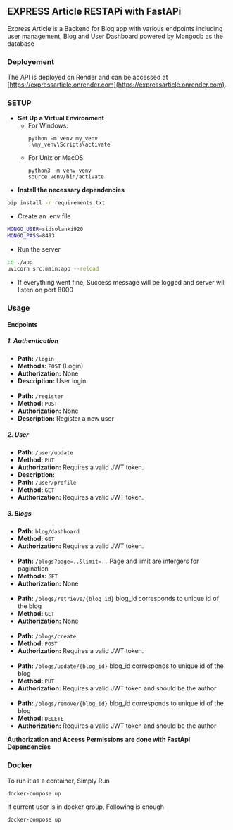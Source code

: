## EXPRESS Article RESTAPi with FastAPi

Express Article is a Backend for Blog app with various endpoints including user management, Blog and User Dashboard powered by Mongodb as the database
### Deployement 
The API is deployed on Render and can be accessed at [https://expressarticle.onrender.com](https://expressarticle.onrender.com).
### SETUP
- **Set Up a Virtual Environment**
   - For Windows:
     ```
     python -m venv my_venv
     .\my_venv\Scripts\activate
     ```
   - For Unix or MacOS:
     ```
     python3 -m venv venv
     source venv/bin/activate
     ```
- **Install the necessary dependencies**
```bash
pip install -r requirements.txt  
``` 
- Create an .env file  
```bash 
MONGO_USER=sidsolanki920
MONGO_PASS=8493
```
  
- Run the server  
```bash
cd ./app
uvicorn src:main:app --reload
```
- If everything went fine, Success message will be logged and server will listen on port 8000  


### Usage

#### Endpoints
##### 1. Authentication
- **Path:** `/login`
- **Methods:** `POST` (Login)
- **Authorization:** None    
- **Description:** User login     
&nbsp;
- **Path:** `/register`
- **Method:** `POST`
- **Authorization:** None
- **Description:** Register a new user  

##### 2. User

- **Path:** `/user/update`
- **Method:** `PUT`
- **Authorization:** Requires a valid JWT token.   
- **Description:**
&nbsp;  
- **Path:** `/user/profile`
- **Method:** `GET`
- **Authorization:** Requires a valid JWT token.   

##### 3. Blogs
- **Path:** `blog/dashboard`
- **Method:** `GET`
- **Authorization:** Requires a valid JWT token.  
&nbsp;  
- **Path:** `/blogs?page=..&limit=..`            Page and limit are intergers for pagination
- **Methods:** `GET` 
- **Authorization:** None    
&nbsp;  
- **Path:** `/blogs/retrieve/{blog_id}`           blog_id corresponds to unique id of the blog 
- **Method:** `GET`
- **Authorization:** None    
&nbsp;  
- **Path:** `/blogs/create`
- **Method:** `POST`
- **Authorization:** Requires a valid JWT token.  
&nbsp;  
- **Path:** `/blogs/update/{blog_id}`            blog_id corresponds to unique id of the blog    
- **Method:** `PUT`
- **Authorization:** Requires a valid JWT token and should be the author  
&nbsp;  
- **Path:** `/blogs/remove/{blog_id}`            blog_id corresponds to unique id of the blog    
- **Method:** `DELETE`
- **Authorization:** Requires a valid JWT token and should be the author

**Authorization and Access Permissions are done with FastApi Dependencies**

### Docker

To run it as a container, Simply Run   
```bash
docker-compose up
```
If current user is in docker group, Following is enough  
```bash
docker-compose up
```

 
